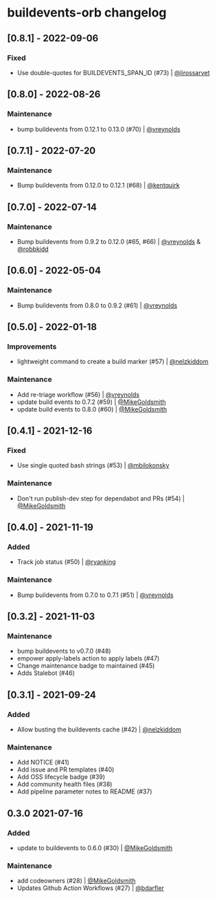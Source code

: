 # buildevents-orb changelog

## [0.8.1] - 2022-09-06

### Fixed

- Use double-quotes for BUILDEVENTS_SPAN_ID (#73) | [@lirossarvet](https://github.com/lirossarvet)

## [0.8.0] - 2022-08-26

### Maintenance

- bump buildevents from 0.12.1 to 0.13.0 (#70) | [@vreynolds](https://github.com/vreynolds)

## [0.7.1] - 2022-07-20

### Maintenance

- Bump buildevents from 0.12.0 to 0.12.1 (#68) | [@kentquirk](https://github.com/kentquirk)

## [0.7.0] - 2022-07-14

### Maintenance

- Bump buildevents from 0.9.2 to 0.12.0 (#65, #66) | [@vreynolds](https://github.com/vreynolds) & [@robbkidd](https://github.com/robbkidd)

## [0.6.0] - 2022-05-04

### Maintenance

- Bump buildevents from 0.8.0 to 0.9.2 (#61) | [@vreynolds](https://github.com/vreynolds)

## [0.5.0] - 2022-01-18

### Improvements

- lightweight command to create a build marker (#57) | [@nelzkiddom](https://github.com/nelzkiddom)

### Maintenance

- Add re-triage workflow (#56) | [@vreynolds](https://github.com/vreynolds)
- update build events to 0.7.2 (#59) | [@MikeGoldsmith](https://github.com/MikeGoldsmith)
- update build events to 0.8.0 (#60) | [@MikeGoldsmith](https://github.com/MikeGoldsmith)

## [0.4.1] - 2021-12-16

### Fixed

- Use single quoted bash strings (#53) | [@mbilokonsky](https://github.com/mbilokonsky)

### Maintenance

- Don't run publish-dev step for dependabot and PRs (#54) | [@MikeGoldsmith](https://github.com/MikeGoldsmith)

## [0.4.0] - 2021-11-19

### Added

- Track job status (#50) | [@ryanking](https://github.com/ryanking)

### Maintenance

- Bump buildevents from 0.7.0 to 0.7.1 (#51) | [@vreynolds](https://github.com/vreynolds)

## [0.3.2] - 2021-11-03

### Maintenance

- bump buildevents to v0.7.0 (#48)
- empower apply-labels action to apply labels (#47)
- Change maintenance badge to maintained (#45)
- Adds Stalebot (#46)

## [0.3.1] - 2021-09-24

### Added

- Allow busting the buildevents cache (#42) | [@nelzkiddom](https://github.com/nelzkiddom)

### Maintenance

- Add NOTICE (#41)
- Add issue and PR templates (#40)
- Add OSS lifecycle badge (#39)
- Add community health files (#38)
- Add pipeline parameter notes to README (#37)

## 0.3.0 2021-07-16

### Added

- update to buildevents to 0.6.0 (#30) | [@MikeGoldsmith](https://github.com/MikeGoldsmith)

### Maintenance

- add codeowners (#28) | [@MikeGoldsmith](https://github.com/MikeGoldsmith)
- Updates Github Action Workflows (#27) | [@bdarfler](https://github.com/bdarfler)
